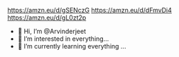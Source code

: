 https://amzn.eu/d/gSENczG
https://amzn.eu/d/dFmvDi4
https://amzn.eu/d/gL0zt2p
- 👋 Hi, I’m @Arvinderjeet
- 👀 I’m interested in everything...
- 🌱 I’m currently learning everything ...



